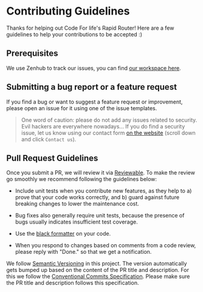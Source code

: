 # Contributing Guidelines

Thanks for helping out Code For life's Rapid Router! Here are a few guidelines to help your contributions to be accepted :)

## Prerequisites

We use Zenhub to track our issues, you can find [our workspace here](https://github.com/ocadotechnology/rapid-router#workspaces/code-for-life-development-56f2afba6e54555c586f6db3/board?repos=39072690,22154147,18399425,49142916,219226351).

## Submitting a bug report or a feature request

If you find a bug or want to suggest a feature request or improvement, please open an issue for it using one of the issue templates.

> One word of caution: please do not add any issues related to security. Evil hackers are everywhere nowadays... If you do find a security issue, let us know using our contact form [on the website][c4l] (scroll down and click `Contact us`).

## Pull Request Guidelines

Once you submit a PR, we will review it via [Reviewable](https://reviewable.io/). To make the review go smoothly we recommend following the guidelines below:

- Include unit tests when you contribute new features, as they help to a) prove that your code works correctly, and b) guard against future breaking changes to lower the maintenance cost.

- Bug fixes also generally require unit tests, because the presence of bugs usually indicates insufficient test coverage.

- Use the [black formatter](https://black.readthedocs.io/en/stable/installation_and_usage.html) on your code.

- When you respond to changes based on comments from a code review, please reply with "Done." so that we get a notification.

We follow [Semantic Versioning](https://semver.org/) in this project. The version automatically gets bumped up based on the content of the PR title and description. For this we follow the [Conventional Commits Specification](https://www.conventionalcommits.org). Please make sure the PR title and description follows this specification.

[c4l]: https://www.codeforlife.education/
